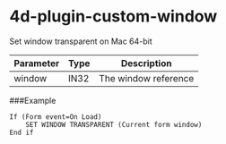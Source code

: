 # 4d-plugin-custom-window
Set window transparent on Mac 64-bit

Parameter|Type|Description
------------|------|----
window|IN32|The window reference


###Example

```
If (Form event=On Load)
	SET WINDOW TRANSPARENT (Current form window)
End if 
```
